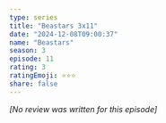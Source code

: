 ```yaml
---
type: series
title: "Beastars 3x11"
date: "2024-12-08T09:00:37"
name: "Beastars"
season: 3
episode: 11
rating: 3
ratingEmoji: ⭐️⭐️⭐️
share: false
---
```


*[No review was written for this episode]*
